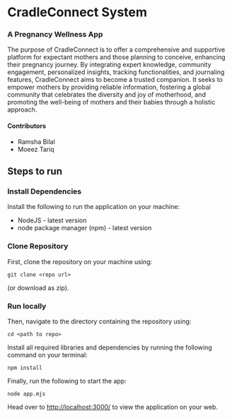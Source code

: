 # CradleConnect System

### A Pregnancy Wellness App

The purpose of CradleConnect is to offer a comprehensive and supportive platform for expectant mothers and those planning to conceive, enhancing their pregnancy journey. By integrating expert knowledge, community engagement, personalized insights, tracking functionalities, and journaling features, CradleConnect aims to become a trusted companion. It seeks to empower mothers by providing reliable information, fostering a global community that celebrates the diversity and joy of motherhood, and promoting the well-being of mothers and their babies through a holistic approach.

#### Contributors
* Ramsha Bilal
* Moeez Tariq

## Steps to run

### Install Dependencies
Install the following to run the application on your machine:
* NodeJS - latest version
* node package manager (npm) - latest version

### Clone Repository

First, clone the repository on your machine using:
```
git clone <repo url>
```
(or download as zip). 

### Run locally

Then, navigate to the directory containing the repository using:
```
cd <path to repo>
```
Install all required libraries and dependencies by running the following command on your terminal:
```
npm install
```

Finally, run the following to start the app:

```
node app.mjs
```

Head over to [http://localhost:3000/](http://localhost:3000/) to view the application on your web.


  

